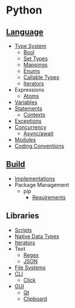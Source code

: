 # Python
## [Language](Language/README.md)
- [Type System](Language/Types/README.md)
  - [Bool](Language/Types/Bool.md)
  - [Set Types](Language/Types/Set%20Types.md)
  - [Mappings](Language/Types/Mappings.md)
  - [Enums](Language/Types/Enums.md)
  - [Callable Types](Language/Types/Callable.md)
  - [Iterators](Language/Types/Iterators.md)
- Expressions
  - [Atoms](Language/Expressions/Atoms.md)
- [Variables](Language/Variables.md)
- [Statements](Language/Statements/README.md)
  - [Contexts](Language/Statements/Contexts.md)
- [Exceptions](Language/Exceptions.md)
- [Concurrency](Language/Concurrency/README.md)
  - [Async/await](Language/Concurrency/Async-await.md)
- [Modules](Language/Modules/README.md)
- [Coding Conventions](Language/Coding%20Conventions.md)

## [Build](Build/README.md)
- [Implementations](Build/Implementations/README.md)
- Package Management
  - pip
    - [Requirements](Build/Package%20Management/pip/Requirements.md)

## Libraries
- [Scripts](Libraries/Scripts.md)
- [Native Data Types](Libraries/Native%20Data%20Types.md)
- [Iterators](Libraries/Iterators.md)
- Text
  - [Regex](Libraries/Text/Regex.md)
  - [JSON](Libraries/Text/JSON.md)
- [File Systems](Libraries/File%20Systems/README.md)
- [CLI](Libraries/CLI/README.md)
  - [Click](Libraries/CLI/Click.md)
- [GUI](Libraries/GUI/README.md)
  - [Qt](Libraries/GUI/Qt/README.md)
  - [Clipboard](Libraries/GUI/Clipboard.md)
